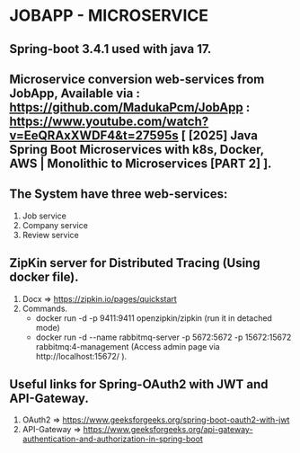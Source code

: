# JOBAPP - MICROSERVICE

## Spring-boot 3.4.1 used with java 17.

## Microservice conversion web-services from JobApp, Available via : https://github.com/MadukaPcm/JobApp  : https://www.youtube.com/watch?v=EeQRAxXWDF4&t=27595s [ [2025] Java Spring Boot Microservices with k8s, Docker, AWS | Monolithic to Microservices [PART 2] ].

## The System have three web-services:
  1. Job service
  2. Company service
  3. Review service
  
## ZipKin server for Distributed Tracing (Using docker file).
  1. Docx => https://zipkin.io/pages/quickstart
  2. Commands.
     - docker run -d -p 9411:9411 openzipkin/zipkin (run it in detached mode)
     - docker run -d --name rabbitmq-server -p 5672:5672 -p 15672:15672 rabbitmq:4-management (Access admin page via http://localhost:15672/ ).
  
## Useful links for Spring-OAuth2 with JWT and API-Gateway.
  1. OAuth2  => https://www.geeksforgeeks.org/spring-boot-oauth2-with-jwt 
  2. API-Gateway  => https://www.geeksforgeeks.org/api-gateway-authentication-and-authorization-in-spring-boot

